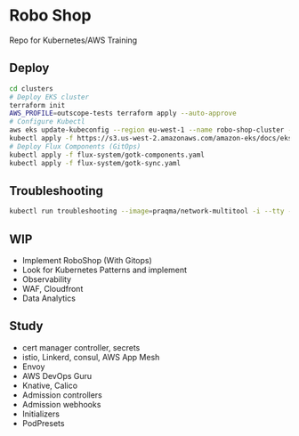 # Robo Shop
Repo for Kubernetes/AWS Training

## Deploy

```bash
cd clusters
# Deploy EKS cluster
terraform init
AWS_PROFILE=outscope-tests terraform apply --auto-approve
# Configure Kubectl
aws eks update-kubeconfig --region eu-west-1 --name robo-shop-cluster --profile outscope-tests
kubectl apply -f https://s3.us-west-2.amazonaws.com/amazon-eks/docs/eks-console-full-access.yaml
# Deploy Flux Components (GitOps)
kubectl apply -f flux-system/gotk-components.yaml
kubectl apply -f flux-system/gotk-sync.yaml
```

## Troubleshooting

```bash
kubectl run troubleshooting --image=praqma/network-multitool -i --tty -- sh
```

## WIP

* Implement RoboShop (With Gitops)
* Look for Kubernetes Patterns and implement
* Observability
* WAF, Cloudfront
* Data Analytics

## Study

* cert manager controller, secrets
* istio, Linkerd, consul, AWS App Mesh
* Envoy
* AWS DevOps Guru
* Knative, Calico
* Admission controllers
* Admission webhooks
* Initializers
* PodPresets
